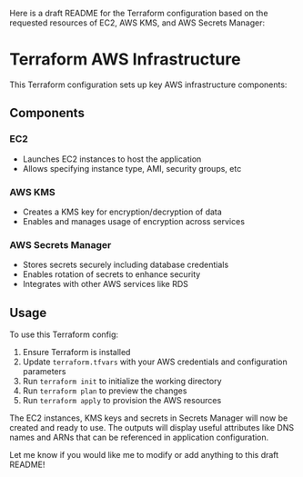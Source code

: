 Here is a draft README for the Terraform configuration based on the requested resources of EC2, AWS KMS, and AWS Secrets Manager:

# Terraform AWS Infrastructure

This Terraform configuration sets up key AWS infrastructure components:

## Components

### EC2
- Launches EC2 instances to host the application
- Allows specifying instance type, AMI, security groups, etc

### AWS KMS
- Creates a KMS key for encryption/decryption of data
- Enables and manages usage of encryption across services

### AWS Secrets Manager
- Stores secrets securely including database credentials
- Enables rotation of secrets to enhance security
- Integrates with other AWS services like RDS

## Usage

To use this Terraform config:

1. Ensure Terraform is installed 
2. Update `terraform.tfvars` with your AWS credentials and configuration parameters  
3. Run `terraform init` to initialize the working directory
4. Run `terraform plan` to preview the changes
5. Run `terraform apply` to provision the AWS resources

The EC2 instances, KMS keys and secrets in Secrets Manager will now be created and ready to use. The outputs will display useful attributes like DNS names and ARNs that can be referenced in application configuration.

Let me know if you would like me to modify or add anything to this draft README!